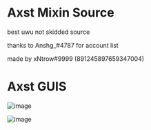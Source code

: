# Axst Mixin Source
best uwu not skidded source

thanks to Anshg_#4787 for account list

made by xNtrow#9999 (891245897659347004)

# Axst GUIS

![image](https://user-images.githubusercontent.com/94248011/148793530-9a409d52-9f80-4cac-aeea-62bcf4ea77ca.png)

![image](https://user-images.githubusercontent.com/94248011/148793844-d880a232-3c69-4a3d-833c-9cddcef0bd54.png)

